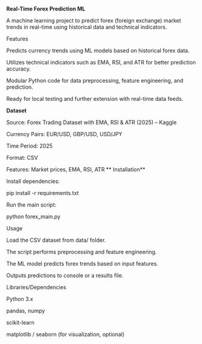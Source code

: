 **Real-Time Forex Prediction ML**

A machine learning project to predict forex (foreign exchange) market trends in real-time using historical data and technical indicators.

Features

Predicts currency trends using ML models based on historical forex data.

Utilizes technical indicators such as EMA, RSI, and ATR for better prediction accuracy.

Modular Python code for data preprocessing, feature engineering, and prediction.

Ready for local testing and further extension with real-time data feeds.

**Dataset**

Source: Forex Trading Dataset with EMA, RSI & ATR (2025) – Kaggle

Currency Pairs: EUR/USD, GBP/USD, USD/JPY

Time Period: 2025

Format: CSV

Features: Market prices, EMA, RSI, ATR
**
Installation**


Install dependencies:

pip install -r requirements.txt


Run the main script:

python forex_main.py

Usage

Load the CSV dataset from data/ folder.

The script performs preprocessing and feature engineering.

The ML model predicts forex trends based on input features.

Outputs predictions to console or a results file.

Libraries/Dependencies

Python 3.x

pandas, numpy

scikit-learn

matplotlib / seaborn (for visualization, optional)
